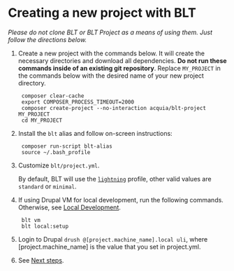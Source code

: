 # Creating a new project with BLT

*Please do not clone BLT or BLT Project as a means of using them. Just follow the directions below.*

1. Create a new project with the commands below. It will create the necessary directories and download all dependencies. **Do not run these commands inside of an existing git repository**. Replace `MY_PROJECT` in the commands below with the desired name of your new project directory.

        composer clear-cache
        export COMPOSER_PROCESS_TIMEOUT=2000
        composer create-project --no-interaction acquia/blt-project MY_PROJECT
        cd MY_PROJECT

1. Install the `blt` alias and follow on-screen instructions:

        composer run-script blt-alias
        source ~/.bash_profile

1. Customize `blt/project.yml`.

    By default, BLT will use the [`lightning`](https://github.com/acquia/lightning) profile, other valid values are `standard` or `minimal`.

1. If using Drupal VM for local development, run the following commands. Otherwise, see [Local Development](http://blt.readthedocs.io/en/8.x/readme/local-development/).

        blt vm
        blt local:setup

1. Login to Drupal `drush @[project.machine_name].local uli`, where [project.machine_name] is the value that you set in project.yml.
1. See [Next steps](next-steps.md).
